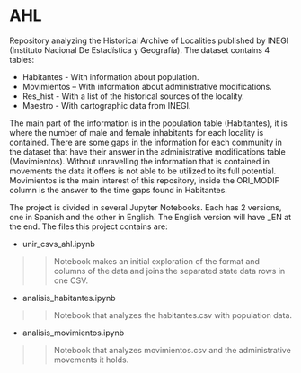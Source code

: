 # AHL

Repository analyzing the Historical Archive of Localities published by INEGI (Instituto Nacional De Estadística y Geografía). The dataset contains 4 tables:
* Habitantes - With information about population.
* Movimientos – With information about administrative modifications.
* Res_hist - With a list of the historical sources of the locality.
* Maestro - With cartographic data from INEGI.

The main part of the information is in the population table (Habitantes), it is where the number of male and female inhabitants for each locality is contained. There are some gaps in the information for each community in the dataset that have their answer in the administrative modifications table (Movimientos). Without unravelling the information that is contained in movements the data it offers is not able to be utilized to its full potential. Movimientos is the main interest of this repository, inside the ORI_MODIF column is the answer to the time gaps found in Habitantes. 

The project is divided in several Jupyter Notebooks. Each has 2 versions, one in Spanish and the other in English. The English version will have _EN at the end. The files this project contains are:
 * unir_csvs_ahl.ipynb
 >> Notebook makes an initial exploration of the format and columns of the data and joins the separated state data rows in one CSV.
 * analisis_habitantes.ipynb
 >> Notebook that analyzes the habitantes.csv with population data.
 * analisis_movimientos.ipynb
 >> Notebook that analyzes movimientos.csv and the administrative movements it holds.

